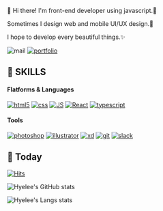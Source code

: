 👋 Hi there!
I'm front-end developer using javascript.📑

Sometimes I design web and mobile UI/UX design.🎨


I hope to develop every beautiful things.✨

![mail](https://img.shields.io/badge/hlpark0209@gmail.com-EA4335?style=flat-square&logo=gmail&logoColor=white)   [![portfolio](https://img.shields.io/badge/www.hlpark0209.com-96588A?style=flat-square&logo=&logoColor=white)](github.com/Joowon0220/TODO-List)  





## 💪 SKILLS
#### Flatforms & Languages

[![html5](https://img.shields.io/badge/HTML-E34F26?style=flat-square&logo=html5&logoColor=white)](github.com/Joowon0220/TODO-List)    [![css](https://img.shields.io/badge/CSS-1572B6?style=flat-square&logo=css3&logoColor=white)](github.com/Joowon0220/TODO-List)   [![JS](https://img.shields.io/badge/JavaScript-F7DF1E?style=flat-square&logo=JavaScript&logoColor=black)](github.com/Joowon0220/TODO-List)  [![React](https://img.shields.io/badge/React-61DAFB?style=flat-square&logo=react&logoColor=white)](github.com/Joowon0220/TODO-List) [![typescript](https://img.shields.io/badge/Typescript-3178C6?style=flat-square&logo=css3&logoColor=white)](github.com/Joowon0220/TODO-List)  


#### Tools
[![photoshop](https://img.shields.io/badge/Photoshop-31A8FF?style=flat-square&logo=adobephotoshop&logoColor=white)](github.com/Joowon0220/TODO-List)  [![illustrator](https://img.shields.io/badge/Illustrator-FF9A00?style=flat-square&logo=adobeillustrator&logoColor=white)](github.com/Joowon0220/TODO-List)  [![xd](https://img.shields.io/badge/XD-FF61F6?style=flat-square&logo=adobexd&logoColor=white)](github.com/Joowon0220/TODO-List) 
 [![git](https://img.shields.io/badge/Git-F05032?style=flat-square&logo=git&logoColor=white)](github.com/Joowon0220/TODO-List)  [![slack](https://img.shields.io/badge/Slack-4A154B?style=flat-square&logo=slack&logoColor=white)](github.com/Joowon0220/TODO-List)  






## 📆 Today
[![Hits](https://hits.seeyoufarm.com/api/count/incr/badge.svg?url=https%3A%2F%2Fgithub.com%2Fhlpark0209&count_bg=%23D163FF&title_bg=%23555555&icon=&icon_color=%23E7E7E7&title=hits&edge_flat=false)](https://hits.seeyoufarm.com)


![Hyelee's GitHub stats](https://github-readme-stats.vercel.app/api?username=hlpark0209&show_icons=true&theme=default)

![Hyelee's Langs stats](https://github-readme-stats.vercel.app/api/top-langs/?hlpark0209=myusername&theme=tokyonight)


